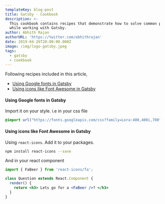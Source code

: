 ```yaml
---
templateKey: blog-post
title: Gatsby - Cookbook
description: >-
  This cookbook contains recipes that demonstrate how to solve common problems
  while working with Gatsby. 
author: Abhith Rajan
authorURL: 'https://twitter.com/abhithrajan'
date: 2019-04-26T20:00:00.000Z
image: /img/logo-gatsby.jpeg
tags:
  - gatsby
  - cookbook
---
```

Following recipes included in this article,

- [Using Google fonts in Gatsby](#using-google-fonts-in-gatsby)
- [Using icons like Font Awesome in Gatsby](#using-icons-like-font-awesome-in-gatsby)

#### Using Google fonts in Gatsby

Import it on your style. i.e in your css file

```css
@import url("https://fonts.googleapis.com/css?family=Lora:400,400i,700");
```

#### Using icons like Font Awesome in Gatsby

Using `react-icons`. Add it to your packages. 

```bash
npm install react-icons --save
```

And in your react component

```jsx
import { FaBeer } from 'react-icons/fa';

class Question extends React.Component {
  render() {
    return <h3> Lets go for a <FaBeer />? </h3>
  }
}
```

